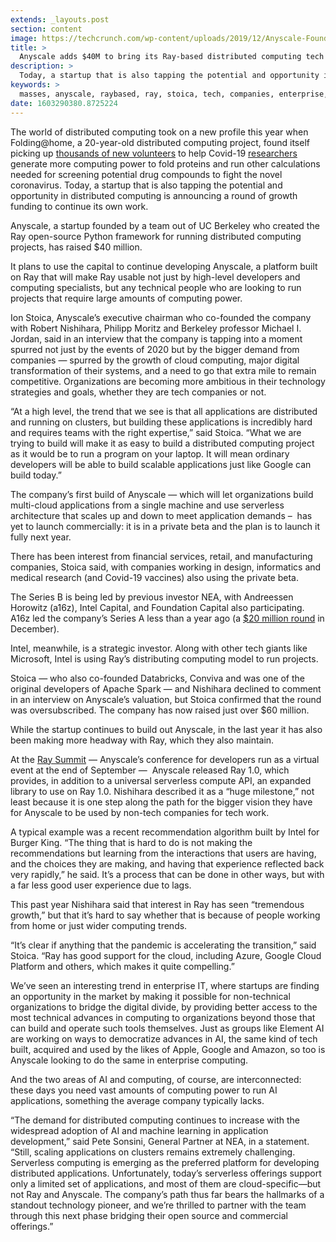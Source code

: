 ```yaml
--- 
extends: _layouts.post 
section: content 
image: https://techcrunch.com/wp-content/uploads/2019/12/Anyscale-Founding-Team.jpg?w=600 
title: > 
  Anyscale adds $40M to bring its Ray-based distributed computing tech to the enterprise masses – TechCrunch 
description: > 
  Today, a startup that is also tapping the potential and opportunity in distributed computing is announcing a round of growth funding to continue its own work.Anyscale, a startup founded by a team out of UC Berkeley who created the Ray open-source Python framework for running distributed computing projects, has raised $40 million.“What we are trying to build will make it as easy to build a distributed computing project as it would be to run a program on your laptop.And the two areas of AI and computing, of course, are interconnected: these days you need vast amounts of computing power to run AI applications, something the average company typically lacks.Serverless computing is emerging as the preferred platform for developing distributed applications. 
keywords: > 
  masses, anyscale, raybased, ray, stoica, tech, companies, enterprise, bring, adds, run, build, distributed, ai, computing, techcrunch, applications 
date: 1603290380.8725224 
--- 
```

<div><p id="speakable-summary">The world of distributed computing took on a new profile this year when Folding@home, a 20-year-old distributed computing project, found itself picking up <a href="https://techcrunch.com/2020/03/26/coronavirus-pushes-foldinghomes-crowdsourced-molecular-science-to-exaflop-levels/" target="_blank" rel="noopener noreferrer">thousands of new volunteers</a> to help Covid-19 <a href="https://news.temple.edu/news/2020-04-07/distributed-computing-project-takes-covid-19" target="_blank" rel="noopener noreferrer">researchers</a> generate more computing power to fold proteins and run other calculations needed for screening potential drug compounds to fight the novel coronavirus. Today, a startup that is also tapping the potential and opportunity in distributed computing is announcing a round of growth funding to continue its own work.</p>
<p>Anyscale, a startup founded by a team out of UC Berkeley who created the Ray open-source Python framework for running distributed computing projects, has raised $40 million.</p>
<p>It plans to use the capital to continue developing Anyscale, a platform built on Ray that will make Ray usable not just by high-level developers and computing specialists, but any technical people who are looking to run projects that require large amounts of computing power.</p><p class="piano-inline-promo"></p>
<p>Ion Stoica, Anyscale&#8217;s executive chairman who co-founded the company with Robert Nishihara, Philipp Moritz and Berkeley professor Michael I. Jordan, said in an interview that the company is tapping into a moment spurred not just by the events of 2020 but by the bigger demand from companies &#8212; spurred by the growth of cloud computing, major digital transformation of their systems, and a need to go that extra mile to remain competitive. Organizations are becoming more ambitious in their technology strategies and goals, whether they are tech companies or not.</p>
<p>&#8220;At a high level, the trend that we see is that all applications are distributed and running on clusters, but building these applications is incredibly hard and requires teams with the right expertise,&#8221; said Stoica. &#8220;What we are trying to build will make it as easy to build a distributed computing project as it would be to run a program on your laptop. It will mean ordinary developers will be able to build scalable applications just like Google can build today.&#8221;</p>
<p>The company&#8217;s first build of Anyscale &#8212; which will let organizations build multi-cloud applications from a single machine and use serverless architecture that scales up and down to meet application demands &#8211;&#8232; has yet to launch commercially: it is in a private beta and the plan is to launch it fully next year.</p>
<p>There has been interest from financial services, retail, and manufacturing companies, Stoica said, with companies working in design, informatics and medical research (and Covid-19 vaccines) also using the private beta.</p>
<p>The Series B is being led by previous investor NEA, with Andreessen Horowitz (a16z), Intel Capital, and Foundation Capital also participating. A16z led the company&#8217;s Series A less than a year ago (a <a href="https://techcrunch.com/2019/12/17/anyscale-ray-project-distributed-computing-a16z/" target="_blank" rel="noopener noreferrer">$20 million round</a> in December).</p>
<p>Intel, meanwhile, is a strategic investor. Along with other tech giants like Microsoft, Intel is using Ray&#8217;s distributing computing model to run projects.</p>
<p>Stoica &#8212; who also co-founded Databricks, Conviva and was one of the original developers of Apache Spark &#8212; and Nishihara declined to comment in an interview on Anyscale&#8217;s valuation, but Stoica confirmed that the round was oversubscribed. The company has now raised just over $60 million.</p>
<p>While the startup continues to build out Anyscale, in the last year it has also been making more headway with Ray, which they also maintain.</p>
<p>At the <a href="https://ray2020.sched.com/" target="_blank" rel="noopener noreferrer">Ray Summit</a> &#8212; Anyscale&#8217;s conference for developers run as a virtual event at the end of September &#8212;&#160; Anyscale released Ray 1.0, which provides, in addition to a universal serverless compute API, an expanded library to use on Ray 1.0. Nishihara described it as a &#8220;huge milestone,&#8221; not least because it is one step along the path for the bigger vision they have for Anyscale to be used by non-tech companies for tech work.</p>
<p>A typical example was a recent recommendation algorithm built by Intel for Burger King. &#8220;The thing that is hard to do is not making the recommendations but learning from the interactions that users are having, and the choices they are making, and having that experience reflected back very rapidly,&#8221; he said. It&#8217;s a process that can be done in other ways, but with a far less good user experience due to lags.</p>
<p>This past year Nishihara said that interest in Ray has seen &#8220;tremendous growth,&#8221; but that it&#8217;s hard to say whether that is because of people working from home or just wider computing trends. </p>
<p>&#8220;It&#8217;s clear if anything that the pandemic is accelerating the transition,&#8221; said Stoica. &#8220;Ray has good support for the cloud, including Azure, Google Cloud Platform and others, which makes it quite compelling.&#8221;</p>
<p>We&#8217;ve seen an interesting trend in enterprise IT, where startups are finding an opportunity in the market by making it possible for non-technical organizations to bridge the digital divide, by providing better access to the most technical advances in computing to organizations beyond those that can build and operate such tools themselves. Just as groups like Element AI are working on ways to democratize advances in AI, the same kind of tech built, acquired and used by the likes of Apple, Google and Amazon, so too is Anyscale looking to do the same in enterprise computing.</p>
<p>And the two areas of AI and computing, of course, are interconnected: these days you need vast amounts of computing power to run AI applications, something the average company typically lacks.</p>
<p>&#8220;The demand for distributed computing continues to increase with the widespread adoption of AI and machine learning in application development,&#8221; said Pete Sonsini, General Partner at NEA, in a statement. &#8220;Still, scaling applications on clusters remains extremely challenging. Serverless computing is emerging as the preferred platform for developing distributed applications. Unfortunately, today&#8217;s serverless offerings support only a limited set of applications, and most of them are cloud-specific&#8212;but not Ray and Anyscale. The company&#8217;s path thus far bears the hallmarks of a standout technology pioneer, and we&#8217;re thrilled to partner with the team through this next phase bridging their open source and commercial offerings.&#8221;</p>
			</div>
